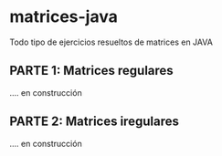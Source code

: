 # matrices-java
Todo tipo de ejercicios resueltos de matrices en JAVA
## PARTE 1: Matrices regulares

.... en construcción

## PARTE 2: Matrices iregulares

.... en construcción
